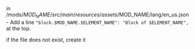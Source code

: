in /mods/$MOD_NAME/src/main/resources/assets/$MOD_NAME/lang/en_us.json
    - Add a line `"block.$MOD_NAME.$ELEMENT_NAME": "Block of $ELEMENT_NAME",` at the top.

if the file does not exist, create it